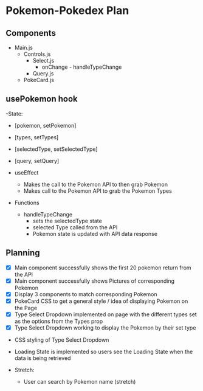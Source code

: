 # Pokemon-Pokedex Plan

## Components

- Main.js
  - Controls.js
    - Select.js
      - onChange - handleTypeChange
    - Query.js
  - PokeCard.js

## usePokemon hook

-State:

- [pokemon, setPokemon]
- [types, setTypes]
- [selectedType, setSelectedType]
- [query, setQuery]
- useEffect

  - Makes the call to the Pokemon API to then grab Pokemon
  - Makes call to the Pokemon API to grab the Pokemon Types

- Functions
  - handleTypeChange
    - sets the selectedType state
    - selected Type called from the API
    - Pokemon state is updated with API data response

## Planning

- [x] Main component successfully shows the first 20 pokemon return from the API
- [x] Main component successfully shows Pictures of corresponding Pokemon
- [x] Display 3 components to match corresponding Pokemon
- [x] PokeCard CSS to get a general style / idea of displaying Pokemon on the Page
- [x] Type Select Dropdown implemented on page with the different types set as the options from the Types prop
- [x] Type Select Dropdown working to display the Pokemon by their set type
- CSS styling of Type Select Dropdown
- Loading State is implemented so users see the Loading State when the data is being retrieved

- Stretch:
  - User can search by Pokemon name (stretch)
